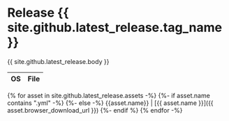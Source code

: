 # Release {{ site.github.latest_release.tag_name }}

{{ site.github.latest_release.body }}

OS | File
-- | --
{% for asset in site.github.latest_release.assets -%}
  {%- if asset.name contains ".yml" -%}
  {%- else -%}
    {{asset.name}} | [{{ asset.name }}]({{ asset.browser_download_url }})
  {%- endif %}
{% endfor -%}


<div style="display: none">
{{ site.github.latest_release }}
</div>
